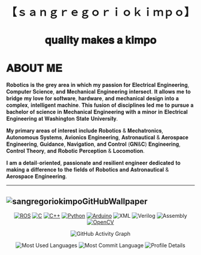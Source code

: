 <h1 align="center">【﻿ｓａｎｇｒｅｇｏｒｉｏｋｉｍｐｏ】</h1>
<h1 align="center">𝐪𝐮𝐚𝐥𝐢𝐭𝐲 𝐦𝐚𝐤𝐞𝐬 𝐚 𝐤𝐢𝐦𝐩𝐨</h1>
<!-- <h1 align="center" style="font-size: 1px;">𝐑𝐨𝐛𝐨𝐭𝐢𝐜𝐢𝐬𝐭</h1> -->

# 𝐀𝐁𝐎𝐔𝐓 𝐌𝐄

𝐑𝐨𝐛𝐨𝐭𝐢𝐜𝐬 𝐢𝐬 𝐭𝐡𝐞 𝐠𝐫𝐞𝐲 𝐚𝐫𝐞𝐚 𝐢𝐧 𝐰𝐡𝐢𝐜𝐡 𝐦𝐲 𝐩𝐚𝐬𝐬𝐢𝐨𝐧 𝐟𝐨𝐫 𝐄𝐥𝐞𝐜𝐭𝐫𝐢𝐜𝐚𝐥 𝐄𝐧𝐠𝐢𝐧𝐞𝐞𝐫𝐢𝐧𝐠, 𝐂𝐨𝐦𝐩𝐮𝐭𝐞𝐫 𝐒𝐜𝐢𝐞𝐧𝐜𝐞, 𝐚𝐧𝐝 𝐌𝐞𝐜𝐡𝐚𝐧𝐢𝐜𝐚𝐥 𝐄𝐧𝐠𝐢𝐧𝐞𝐞𝐫𝐢𝐧𝐠 𝐢𝐧𝐭𝐞𝐫𝐬𝐞𝐜𝐭. 𝐈𝐭 𝐚𝐥𝐥𝐨𝐰𝐬 𝐦𝐞 𝐭𝐨 𝐛𝐫𝐢𝐝𝐠𝐞 𝐦𝐲 𝐥𝐨𝐯𝐞 𝐟𝐨𝐫 𝐬𝐨𝐟𝐭𝐰𝐚𝐫𝐞, 𝐡𝐚𝐫𝐝𝐰𝐚𝐫𝐞, 𝐚𝐧𝐝 𝐦𝐞𝐜𝐡𝐚𝐧𝐢𝐜𝐚𝐥 𝐝𝐞𝐬𝐢𝐠𝐧 𝐢𝐧𝐭𝐨 𝐚 𝐜𝐨𝐦𝐩𝐥𝐞𝐱, 𝐢𝐧𝐭𝐞𝐥𝐥𝐢𝐠𝐞𝐧𝐭 𝐦𝐚𝐜𝐡𝐢𝐧𝐞. 𝐓𝐡𝐢𝐬 𝐟𝐮𝐬𝐢𝐨𝐧 𝐨𝐟 𝐝𝐢𝐬𝐜𝐢𝐩𝐥𝐢𝐧𝐞𝐬 𝐥𝐞𝐝 𝐦𝐞 𝐭𝐨 𝐩𝐮𝐫𝐬𝐮𝐞 𝐚 𝐛𝐚𝐜𝐡𝐞𝐥𝐨𝐫 𝐨𝐟 𝐬𝐜𝐢𝐞𝐧𝐜𝐞 𝐢𝐧 𝐌𝐞𝐜𝐡𝐚𝐧𝐢𝐜𝐚𝐥 𝐄𝐧𝐠𝐢𝐧𝐞𝐞𝐫𝐢𝐧𝐠 𝐰𝐢𝐭𝐡 𝐚 𝐦𝐢𝐧𝐨𝐫 𝐢𝐧 𝐄𝐥𝐞𝐜𝐭𝐫𝐢𝐜𝐚𝐥 𝐄𝐧𝐠𝐢𝐧𝐞𝐞𝐫𝐢𝐧𝐠 𝐚𝐭 𝐖𝐚𝐬𝐡𝐢𝐧𝐠𝐭𝐨𝐧 𝐒𝐭𝐚𝐭𝐞 𝐔𝐧𝐢𝐯𝐞𝐫𝐬𝐢𝐭𝐲.

𝐌𝐲 𝐩𝐫𝐢𝐦𝐚𝐫𝐲 𝐚𝐫𝐞𝐚𝐬 𝐨𝐟 𝐢𝐧𝐭𝐞𝐫𝐞𝐬𝐭 𝐢𝐧𝐜𝐥𝐮𝐝𝐞 𝐑𝐨𝐛𝐨𝐭𝐢𝐜𝐬 & 𝐌𝐞𝐜𝐡𝐚𝐭𝐫𝐨𝐧𝐢𝐜𝐬, 𝐀𝐮𝐭𝐨𝐧𝐨𝐦𝐨𝐮𝐬 𝐒𝐲𝐬𝐭𝐞𝐦𝐬, 𝐀𝐯𝐢𝐨𝐧𝐢𝐜𝐬 𝐄𝐧𝐠𝐢𝐧𝐞𝐞𝐫𝐢𝐧𝐠, 𝐀𝐬𝐭𝐫𝐨𝐧𝐚𝐮𝐭𝐢𝐜𝐚𝐥 & 𝐀𝐞𝐫𝐨𝐬𝐩𝐚𝐜𝐞 𝐄𝐧𝐠𝐢𝐧𝐞𝐞𝐫𝐢𝐧𝐠, 𝐆𝐮𝐢𝐝𝐚𝐧𝐜𝐞, 𝐍𝐚𝐯𝐢𝐠𝐚𝐭𝐢𝐨𝐧, 𝐚𝐧𝐝 𝐂𝐨𝐧𝐭𝐫𝐨𝐥 (𝐆𝐍&𝐂) 𝐄𝐧𝐠𝐢𝐧𝐞𝐞𝐫𝐢𝐧𝐠, 𝐂𝐨𝐧𝐭𝐫𝐨𝐥 𝐓𝐡𝐞𝐨𝐫𝐲, 𝐚𝐧𝐝 𝐑𝐨𝐛𝐨𝐭𝐢𝐜 𝐏𝐞𝐫𝐜𝐞𝐩𝐭𝐢𝐨𝐧 & 𝐋𝐨𝐜𝐨𝐦𝐨𝐭𝐢𝐨𝐧.

𝐈 𝐚𝐦 𝐚 𝐝𝐞𝐭𝐚𝐢𝐥-𝐨𝐫𝐢𝐞𝐧𝐭𝐞𝐝, 𝐩𝐚𝐬𝐬𝐢𝐨𝐧𝐚𝐭𝐞 𝐚𝐧𝐝 𝐫𝐞𝐬𝐢𝐥𝐢𝐞𝐧𝐭 𝐞𝐧𝐠𝐢𝐧𝐞𝐞𝐫 𝐝𝐞𝐝𝐢𝐜𝐚𝐭𝐞𝐝 𝐭𝐨 𝐦𝐚𝐤𝐢𝐧𝐠 𝐚 𝐝𝐢𝐟𝐟𝐞𝐫𝐞𝐧𝐜𝐞 𝐭𝐨 𝐭𝐡𝐞 𝐟𝐢𝐞𝐥𝐝𝐬 𝐨𝐟 𝐑𝐨𝐛𝐨𝐭𝐢𝐜𝐬 𝐚𝐧𝐝 𝐀𝐬𝐭𝐫𝐨𝐧𝐚𝐮𝐭𝐢𝐜𝐚𝐥 & 𝐀𝐞𝐫𝐨𝐬𝐩𝐚𝐜𝐞 𝐄𝐧𝐠𝐢𝐧𝐞𝐞𝐫𝐢𝐧𝐠.

----------------------------------------------------------------------------------------------------------------------------------------------------------------------------------------------------
![sangregoriokimpoGitHubWallpaper](https://github.com/sangregoriokimpo/sangregoriokimpo/assets/144968837/031850ed-f31b-4bcc-8851-ed3b1a1c840f)
----------------------------------------------------------------------------------------------------------------------------------------------------------------------------------------------------

<div align="center">

<!-- Tech Stack (Badges) -->
[![ROS](https://img.shields.io/badge/ROS-0A0FF9?style=for-the-badge&logo=ros&logoColor=white)](https://www.ros.org/)
[![C](https://img.shields.io/badge/C-00599C?style=for-the-badge&logo=c&logoColor=white)](https://en.wikipedia.org/wiki/C_(programming_language))
[![C++](https://img.shields.io/badge/C++-00599C?style=for-the-badge&logo=cplusplus&logoColor=white)](https://isocpp.org/)
[![Python](https://img.shields.io/badge/Python-3776AB?style=for-the-badge&logo=python&logoColor=white)](https://www.python.org/)
[![Arduino](https://img.shields.io/badge/Arduino-00979D?style=for-the-badge&logo=arduino&logoColor=white)](https://www.arduino.cc/)
![XML](https://img.shields.io/badge/XML-8A2BE2?style=for-the-badge)
![Verilog](https://img.shields.io/badge/Verilog-555?style=for-the-badge)
![Assembly](https://img.shields.io/badge/Assembly-555?style=for-the-badge)
[![OpenCV](https://img.shields.io/badge/OpenCV-27338E?style=for-the-badge&logo=opencv&logoColor=white)](https://opencv.org/)


</div>


<p align="center">
  <img src="https://activity-graph.herokuapp.com/graph?username=sangregoriokimpo&theme=react-dark" alt="GitHub Activity Graph">
</p>

<p align="center">
  <img src="http://github-profile-summary-cards.vercel.app/api/cards/repos-per-language?username=sangregoriokimpo&theme=github_dark" alt="Most Used Languages">
  <img src="http://github-profile-summary-cards.vercel.app/api/cards/most-commit-language?username=sangregoriokimpo&theme=github_dark" alt="Most Commit Language">
  <img src="http://github-profile-summary-cards.vercel.app/api/cards/profile-details?username=sangregoriokimpo&theme=github_dark" alt="Profile Details">
</p>





